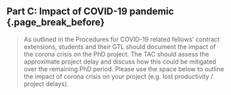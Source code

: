 ## Part C: Impact of COVID-19 pandemic {.page_break_before}

> As outlined in the Procedures for COVID-19 related fellows’ contract extensions, students and their GTL should document the impact of the corona crisis on the PhD project. The TAC should assess the approximate project delay and discuss how this could be mitigated over the remaining PhD period. Please use the space below to outline the impact of corona crisis on your project (e.g. lost productivity / project delays).
